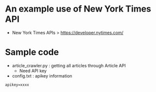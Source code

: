 # An example use of New York Times API
- New York Times APIs > https://developer.nytimes.com/

# Sample code
- article_crawler.py : getting all articles through Article API
  - Need API key
- config.txt : apikey information
```
apikey=xxxx
```
